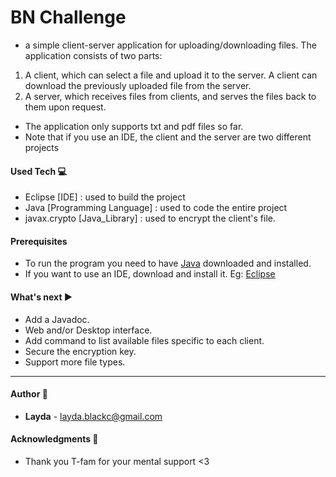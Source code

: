 # BN Challenge

* a simple client-server application for uploading/downloading files. The application consists of two parts:
1. A client, which can select a file and upload it to the server. A client can download the previously uploaded file from the server.
2. A server, which receives files from clients, and serves the files back to them upon request.

* The application only supports txt and pdf files so far. 
* Note that if you use an IDE, the client and the server are two different projects


#### Used Tech :computer:

*  Eclipse [IDE] : used to build the project
*  Java  [Programming Language] : used to code the entire project
*  javax.crypto [Java_Library] : used to encrypt the client's file.

####  Prerequisites

* To run the program you need to have [Java](https://www.oracle.com/java/technologies/javase-downloads.html) downloaded and installed. 
* If you want to use an IDE, download and install it. Eg: [Eclipse](https://www.eclipse.org/downloads/)

#### What's next ▶️ 

* Add a Javadoc.
* Web and/or Desktop interface.
* Add command to list available files specific to each client.
* Secure the encryption key. 
* Support more file types. 

------------


#### Author :woman: 

* **Layda**  - <layda.blackc@gmail.com> 


#### Acknowledgments :pray:

* Thank you T-fam for your mental support <3 

 
